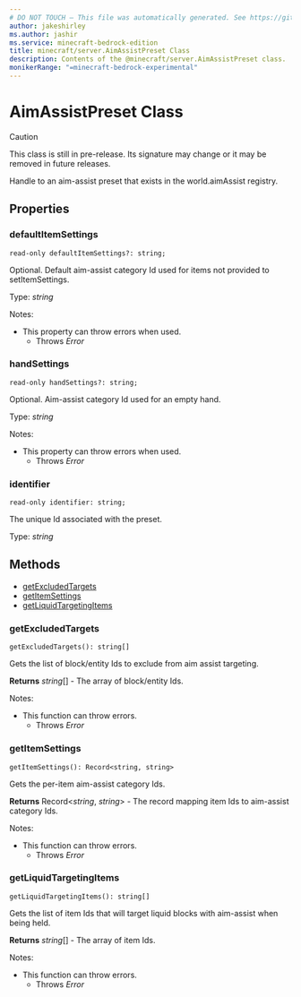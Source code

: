 ```yaml
---
# DO NOT TOUCH — This file was automatically generated. See https://github.com/mojang/minecraftapidocsgenerator to modify descriptions, examples, etc.
author: jakeshirley
ms.author: jashir
ms.service: minecraft-bedrock-edition
title: minecraft/server.AimAssistPreset Class
description: Contents of the @minecraft/server.AimAssistPreset class.
monikerRange: "=minecraft-bedrock-experimental"
---
```

# AimAssistPreset Class

> [!CAUTION]
> This class is still in pre-release.  Its signature may change or it may be removed in future releases.

Handle to an aim-assist preset that exists in the world.aimAssist registry.

## Properties

### **defaultItemSettings**
`read-only defaultItemSettings?: string;`

Optional. Default aim-assist category Id used for items not provided to setItemSettings.

Type: *string*

Notes:
  - This property can throw errors when used.
    - Throws *Error*

### **handSettings**
`read-only handSettings?: string;`

Optional. Aim-assist category Id used for an empty hand.

Type: *string*

Notes:
  - This property can throw errors when used.
    - Throws *Error*

### **identifier**
`read-only identifier: string;`

The unique Id associated with the preset.

Type: *string*

## Methods
- [getExcludedTargets](#getexcludedtargets)
- [getItemSettings](#getitemsettings)
- [getLiquidTargetingItems](#getliquidtargetingitems)

### **getExcludedTargets**
`
getExcludedTargets(): string[]
`

Gets the list of block/entity Ids to exclude from aim assist targeting.

**Returns** *string*[] - The array of block/entity Ids.
  
Notes:
- This function can throw errors.
  - Throws *Error*

### **getItemSettings**
`
getItemSettings(): Record<string, string>
`

Gets the per-item aim-assist category Ids.

**Returns** Record<*string*, *string*> - The record mapping item Ids to aim-assist category Ids.
  
Notes:
- This function can throw errors.
  - Throws *Error*

### **getLiquidTargetingItems**
`
getLiquidTargetingItems(): string[]
`

Gets the list of item Ids that will target liquid blocks with aim-assist when being held.

**Returns** *string*[] - The array of item Ids.
  
Notes:
- This function can throw errors.
  - Throws *Error*
